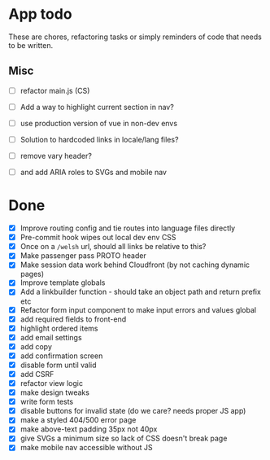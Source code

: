 # App todo

These are chores, refactoring tasks or simply reminders of code that needs to be written.

## Misc
- [ ] refactor main.js (CS)
- [ ] Add a way to highlight current section in nav?
- [ ] use production version of vue in non-dev envs
- [ ] Solution to hardcoded links in locale/lang files? 
- [ ] remove vary header?
- [ ] and add ARIA roles to SVGs and mobile nav


# Done 
- [x] Improve routing config and tie routes into language files directly
- [x] Pre-commit hook wipes out local dev env CSS
- [x] Once on a `/welsh` url, should all links be relative to this? 
- [x] Make passenger pass PROTO header
- [x] Make session data work behind Cloudfront (by not caching dynamic pages)
- [x] Improve template globals
- [x] Add a linkbuilder function - should take an object path and return prefix etc
- [x] Refactor form input component to make input errors and values global
- [x] add required fields to front-end
- [x] highlight ordered items
- [x] add email settings
- [x] add copy
- [x] add confirmation screen
- [x] disable form until valid
- [x] add CSRF
- [x] refactor view logic
- [x] make design tweaks
- [x] write form tests
- [x] disable buttons for invalid state (do we care? needs proper JS app)
- [x] make a styled 404/500 error page
- [x] make above-text padding 35px not 40px
- [x] give SVGs a minimum size so lack of CSS doesn't break page
- [x] make mobile nav accessible without JS